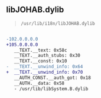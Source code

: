 ## libJOHAB.dylib

> `/usr/lib/i18n/libJOHAB.dylib`

```diff

-102.0.0.0.0
+105.0.0.0.0
   __TEXT.__text: 0x58c
   __TEXT.__auth_stubs: 0x30
   __TEXT.__const: 0x10
-  __TEXT.__unwind_info: 0x64
+  __TEXT.__unwind_info: 0x70
   __AUTH_CONST.__auth_got: 0x18
   __AUTH.__data: 0x58
   - /usr/lib/libSystem.B.dylib

```
